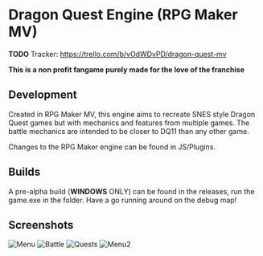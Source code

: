 # Dragon Quest Engine (RPG Maker MV)
**TODO** Tracker: https://trello.com/b/vOdWDvPD/dragon-quest-mv

__This is a non profit fangame purely made for the love of the franchise__

## Development
Created in RPG Maker MV, this engine aims to recreate SNES style Dragon Quest games but with mechanics and features from multiple games.
The battle mechanics are intended to be closer to DQ11 than any other game.

Changes to the RPG Maker engine can be found in JS/Plugins.

## Builds
A pre-alpha build (**WINDOWS** ONLY) can be found in the releases, run the game.exe in the folder.
Have a go running around on the debug map!

## Screenshots

![Menu](https://i.ibb.co/PgKQn5D/Menu-1.png)
![Battle](https://i.ibb.co/gMvKBSZ/Battle-1.png)
![Quests](https://i.ibb.co/Wk0m2cd/Quest-Scene.png)
![Menu2](https://i.ibb.co/HdfwPLG/Equipment-Slot-1.png)
